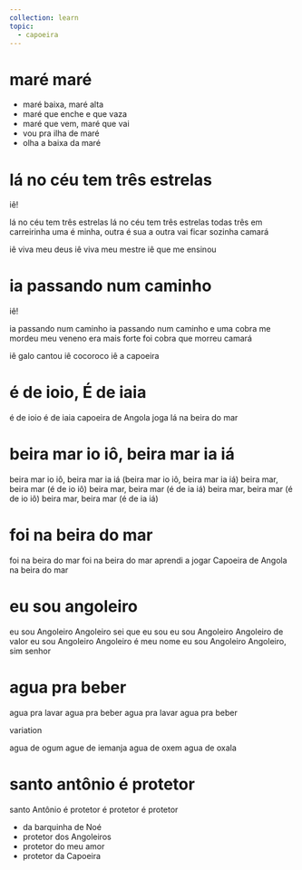 ```yaml
---
collection: learn
topic:
  - capoeira
---
```

# maré maré

- maré baixa, maré alta
- maré que enche e que vaza
- maré que vem, maré que vai
- vou pra ilha de maré
- olha a baixa da maré

# lá no céu tem três estrelas

iê!

lá no céu tem três estrelas
lá no céu tem três estrelas
todas três em carreirinha
uma é minha, outra é sua
a outra vai ficar sozinha
camará

iê viva meu deus
iê viva meu mestre
iê que me ensinou

# ia passando num caminho

iê!

ia passando num caminho
ia passando num caminho
e uma cobra me mordeu
meu veneno era mais forte
foi cobra que morreu
camará

iê galo cantou
iê cocoroco
iê a capoeira

# é de ioio, É de iaia

é de ioio
é de iaia
capoeira de Angola joga
lá na beira do mar

# beira mar io iô, beira mar ia iá

beira mar io iô, beira mar ia iá
(beira mar io iô, beira mar ia iá)
beira mar, beira mar
(é de io iô)
beira mar, beira mar
(é de ia iá)
beira mar, beira mar
(é de io iô)
beira mar, beira mar
(é de ia iá)

# foi na beira do mar

foi na beira do mar
foi na beira do mar
aprendi a jogar
Capoeira de Angola
na beira do mar

# eu sou angoleiro

eu sou Angoleiro
Angoleiro sei que eu sou
eu sou Angoleiro
Angoleiro de valor
eu sou Angoleiro
Angoleiro é meu nome
eu sou Angoleiro
Angoleiro, sim senhor

# agua pra beber

agua pra lavar
agua pra beber
agua pra lavar
agua pra beber

variation

agua de ogum
ague de iemanja
agua de oxem
agua de oxala

# santo antônio é protetor

santo Antônio é protetor
é protetor é protetor
- da barquinha de Noé
- protetor dos Angoleiros
- protetor do meu amor
- protetor da Capoeira
